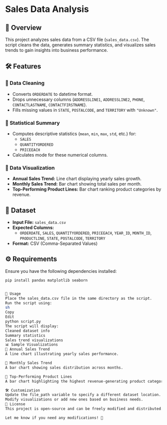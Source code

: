 # Sales Data Analysis

## 📌 Overview
This project analyzes sales data from a CSV file (`sales_data.csv`). The script cleans the data, generates summary statistics, and visualizes sales trends to gain insights into business performance.

## 🛠 Features
### 🔹 Data Cleaning
- Converts `ORDERDATE` to datetime format.
- Drops unnecessary columns (`ADDRESSLINE1`, `ADDRESSLINE2`, `PHONE`, `CONTACTLASTNAME`, `CONTACTFIRSTNAME`).
- Fills missing values in `STATE`, `POSTALCODE`, and `TERRITORY` with `"Unknown"`.

### 🔹 Statistical Summary
- Computes descriptive statistics (`mean`, `min`, `max`, `std`, etc.) for:
  - `SALES`
  - `QUANTITYORDERED`
  - `PRICEEACH`
- Calculates mode for these numerical columns.

### 🔹 Data Visualization
- **Annual Sales Trend:** Line chart displaying yearly sales growth.
- **Monthly Sales Trend:** Bar chart showing total sales per month.
- **Top-Performing Product Lines:** Bar chart ranking product categories by revenue.

## 📂 Dataset
- **Input File:** `sales_data.csv`
- **Expected Columns:** 
  - `ORDERDATE`, `SALES`, `QUANTITYORDERED`, `PRICEEACH`, `YEAR_ID`, `MONTH_ID`, `PRODUCTLINE`, `STATE`, `POSTALCODE`, `TERRITORY`
- **Format:** CSV (Comma-Separated Values)

## ⚙️ Requirements
Ensure you have the following dependencies installed:

```sh
pip install pandas matplotlib seaborn


🚀 Usage
Place the sales_data.csv file in the same directory as the script.
Run the script using:
sh
Copy
Edit
python script.py
The script will display:
Cleaned dataset info
Summary statistics
Sales trend visualizations
📊 Sample Visualizations
🔹 Annual Sales Trend
A line chart illustrating yearly sales performance.

🔹 Monthly Sales Trend
A bar chart showing sales distribution across months.

🔹 Top-Performing Product Lines
A bar chart highlighting the highest revenue-generating product categories.

🛠 Customization
Update the file_path variable to specify a different dataset location.
Modify visualizations or add new ones based on business needs.
📄 License
This project is open-source and can be freely modified and distributed.

Let me know if you need any modifications! 🚀
